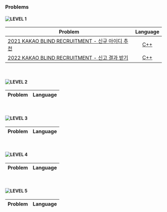 ### Problems
#### ![LEVEL 1](https://img.shields.io/badge/-LEVEL_1-00BFFF?style=for-the-badge)
| Problem | Language |
|-|:-:|
|[2021 KAKAO BLIND RECRUITMENT - 신규 아이디 추천]("https://programmers.co.kr/learn/courses/30/lessons/72410?language=cpp")|[C++](https://github.com/Knabin/Programmers/blob/master/Level1/72410.cpp)|
|[2022 KAKAO BLIND RECRUITMENT - 신고 결과 받기]("https://programmers.co.kr/learn/courses/30/lessons/92334?language=cpp")|[C++](https://github.com/Knabin/Programmers/blob/master/Level1/92334.cpp)|

<br>

#### ![LEVEL 2](https://img.shields.io/badge/-LEVEL_2-blue?style=for-the-badge)
| Problem | Language |
|-|:-:|

<br>

#### ![LEVEL 3](https://img.shields.io/badge/-LEVEL_3-blueviolet?style=for-the-badge)
| Problem | Language |
|-|:-:|

<br>

#### ![LEVEL 4](https://img.shields.io/badge/-LEVEL_4-red?style=for-the-badge)
| Problem | Language |
|-|:-:|

<br>

#### ![LEVEL 5](https://img.shields.io/badge/-LEVEL_5-8B0000?style=for-the-badge)
| Problem | Language |
|-|:-:|